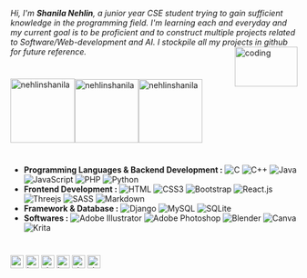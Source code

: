 _Hi, I'm ___Shanila Nehlin___, a junior year CSE student trying to gain sufficient knowledge in the programming field. I'm learning each and everyday and my current goal is to be proficient and to construct multiple projects related to Software/Web-development and AI. I stockpile all my projects in github for future reference._ 
 <img align="right" alt="coding" height= "70" width="110" src="https://thumbs.gfycat.com/BigGranularLamprey.webp">

#
<p><img float="left" src="https://github-readme-stats-git-masterrstaa-rickstaa.vercel.app/api/top-langs/?username=nehlinshanila&langs_count=100&show_icons=true&theme=tokyonight_duo&title_color=fea9f7&text_color=a8b7ff&bg_color=0D1117&hide_border=true&locale=en&layout=compact" alt="nehlinshanila" height="113em"/><img float="left" src="https://github-readme-streak-stats.herokuapp.com/?user=nehlinshanila&theme=tokyonight_duo&hide_border=true" alt="nehlinshanila" height="112em"/><img float="left" src="https://github-readme-stats-git-masterrstaa-rickstaa.vercel.app/api?username=nehlinshanila&show_icons=true&theme=tokyonight_duo&title_color=fea9f7&text_color=a8b7ff&bg_color=0D1117&hide_border=true&locale=en" alt="nehlinshanila" height="112em"/></p>

#

- **Programming Languages & Backend Development :**
 ![C](https://img.shields.io/badge/C-151824.svg?style=flat-square&logo=c)
 ![C++](https://img.shields.io/badge/C++-151824.svg?style=flat-square&logo=c%2B%2B&logoColor=302b63)
 ![Java](https://img.shields.io/badge/Java-151824.svg?style=flat-square&logo=java) 
 ![JavaScript](https://img.shields.io/badge/JavaScript-151824?style=flat-square&logo=javascript)
 ![PHP](https://img.shields.io/badge/PHP-151824?style=flat-square&logo=php)
 ![Python](https://img.shields.io/badge/Python-151824?style=flat-square&logo=python)
- **Frontend Development :**
 ![HTML](https://img.shields.io/badge/HTML5-151824?style=flat-square&logo=html5)
 ![CSS3](https://img.shields.io/badge/CSS3-151824?style=flat-square&logo=css3&logoColor=EF629F) 
 ![Bootstrap](https://img.shields.io/badge/Bootstrap-151824?style=flat-square&logo=bootstrap)
 ![React.js](https://img.shields.io/badge/React.js-151824?style=flat-square&logo=react)
 ![Threejs](https://img.shields.io/badge/Threejs-151824?style=flat-square&logo=three.js)
 ![SASS](https://img.shields.io/badge/SASS-151824.svg?style=flat-square&logo=SASS)
 ![Markdown](https://img.shields.io/badge/Markdown-151824?style=flat-square&logo=markdown&logoColor=44A08D)
- **Framework & Database :**
 ![Django](https://img.shields.io/badge/Django-151824.svg?style=flat-square&logo=django&logoColor=614385) 
 ![MySQL](https://img.shields.io/badge/MySQL-151824?style=flat-square&logo=mysql)
 ![SQLite](https://img.shields.io/badge/SQLite-151824?style=flat-square&logo=sqlite&logoColor=77A1D3)
- **Softwares :**
 ![Adobe Illustrator](https://img.shields.io/badge/AdobeIllustrator-151824.svg?style=flat-square&logo=adobeillustrator) 
 ![Adobe Photoshop](https://img.shields.io/badge/AdobePhotoshop-151824.svg?style=flat-square&logo=adobephotoshop) 
 ![Blender](https://img.shields.io/badge/Blender-151824.svg?style=flat-square&logo=blender) 
 ![Canva](https://img.shields.io/badge/Canva-151824.svg?style=flat-square&logo=Canva) 
 ![Krita](https://img.shields.io/badge/Krita-151824?style=flat-square&logo=krita) 
 #
<a href="https://linkedin.com/in/nehlinshanila" target="blank"><img align="center" src="https://raw.githubusercontent.com/rahuldkjain/github-profile-readme-generator/master/src/images/icons/Social/linked-in-alt.svg" alt="www.linkedin.com/in/nehlinshanila" height="23em" /></a>
<a href="https://www.instagram.com/nehlinstudio/" target="blank"><img align="center" src="https://raw.githubusercontent.com/rahuldkjain/github-profile-readme-generator/master/src/images/icons/Social/instagram.svg" alt="https://www.instagram.com/nehlinstudio/" height="23em" /></a>
<a href="https://discord.gg/shanila#8501" target="blank"><img align="center" src="https://raw.githubusercontent.com/rahuldkjain/github-profile-readme-generator/master/src/images/icons/Social/discord.svg" alt="shanila#8501" height="23em" /></a>
<a href="https://www.facebook.com/shanila.nehlin" target="blank"><img align="center" src="https://raw.githubusercontent.com/rahuldkjain/github-profile-readme-generator/master/src/images/icons/Social/facebook.svg" alt="https://www.facebook.com/shanila.nehlin" height="23em" /></a>
<a href="https://www.hackerrank.com/shanila_nehlin" target="blank"><img align="center" src="https://raw.githubusercontent.com/rahuldkjain/github-profile-readme-generator/master/src/images/icons/Social/hackerrank.svg" alt="shanila_nehlin" height="23em"  /></a>
<a href="https://codeforces.com/profile/shanila.nehlin" target="blank"><img align="center" src="https://raw.githubusercontent.com/rahuldkjain/github-profile-readme-generator/master/src/images/icons/Social/codeforces.svg" alt="shanila.nehlin" height="23em" /></a> 

